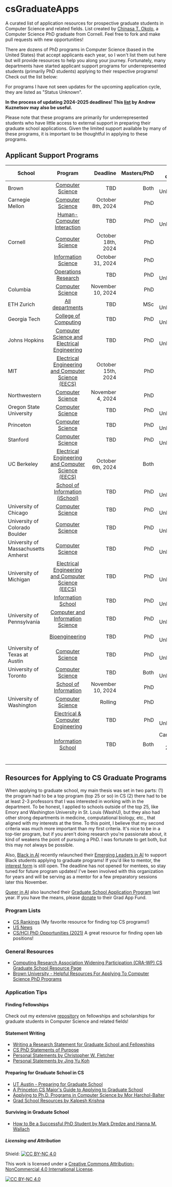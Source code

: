 # csGraduateApps
A curated list of application resources for prospective graduate students in Computer Science and related fields. List created by [Chinasa T. Okolo](http://www.chinasaokolo.com), a Computer Science PhD graduate from Cornell. Feel free to fork and make pull requests with new opportunities!

There are dozens of PhD programs in Computer Science (based in the United States) that accept applicants each year, so I won't list them out here but will provide resources to help you along your journey. Fortunately, many departments have started applicant support programs for underrepresented students (primarily PhD students) applying to their respective programs! Check out the list below:

For programs I have not seen updates for the upcoming application cycle, they are listed as "Status Unknown".

**In the process of updating 2024-2025 deadlines! This [list](https://www.andrewkuz.net/public/dashboards/cs-hci-phd-application-review-programs/2025/html/cs-hci-phd-application-review-programs-2025.html) by Andrew Kuznetsov may also be useful.**

Please note that these programs are primarily for underrepresented students who have little access to external support in preparing their graduate school applications. Given the limited support available by many of these programs, it is important to be thoughtful in applying to these programs.

## Applicant Support Programs 
| School        | Program       | Deadline     | Masters/PhD  | Other details |
| ------------- |:-------------:| ------------:| ------------:| ------------:|
| Brown | [Computer Science](https://docs.google.com/forms/d/e/1FAIpQLScdG8AjMHfKAYmG8BqRBek6QffvZGUOTl9vgHnlClAUPZuOQw/viewform) | TBD | Both | Status Unknown | 
| Carnegie Mellon | [Computer Science](https://www.cs.cmu.edu/academics/phd/application-support) | October 8th, 2024 | PhD |              | 
|  | [Human-Computer Interaction](https://docs.google.com/forms/d/e/1FAIpQLSeBMe-7vZ0cyofdJWmXkNMvNxx8J9uJp5FHhe0uK_OEZq0I1A/viewform) | TBD | PhD | Status Unknown |
| Cornell | [Computer Science](https://www.cs.cornell.edu/phd/admissions) | October 18th, 2024  | PhD |              |
|         | [Information Science](https://infosci.cornell.edu/phd/admissions) | October 31, 2024 | PhD |  |
|         | [Operations Research](https://forms.gle/FEBgiRyAqhPhEcGr9) | TBD | PhD |  Status Unknown  |
| Columbia | [Computer Science](https://www.cs.columbia.edu/cscu-phd-par-program/) | November 10, 2024 | PhD |  |
| ETH Zurich | [All departments](https://www.ethzpaap.com/) | TBD | MSc |  Status Unknown  |
| Georgia Tech | [College of Computing](https://forms.office.com/pages/responsepage.aspx?id=u5ghSHuuJUuLem1_Mvqgg9xAot3THqRBplHR_fgRBB9UOTRaQ0hWNTVCNjlGTzE2TTIxTlZCTE5YWi4u) | TBD | PhD | Status Unknown |
| Johns Hopkins | [Computer Science and Electrical Engineering](https://www.clsp.jhu.edu/apply-for-phd/) | TBD | PhD | Status Unknown |
| MIT | [Electrical Engineering and Computer Science (EECS)](https://eecs-gaap.mit.edu) | October 15th, 2024 | PhD |              |
| Northwestern | [Computer Science](https://www.mccormick.northwestern.edu/computer-science/academics/graduate/admissions/) | November 4, 2024 | PhD |  |
| Oregon State University | [Computer Science](https://www.aigsa.club/aiasp/) | TBD | PhD | Status Unknown |
| Princeton | [Computer Science](https://docs.google.com/forms/d/e/1FAIpQLSeDGcQpK2CM9cdFCwfjmqOay9F26_EJMSSyKNHq_7BT2rhneg/viewform) | TBD | PhD | Status Unknown |
| Stanford | [Computer Science](https://www.cs.stanford.edu/sites/g/files/sbiybj28076/files/media/file/sasp2023final_0.pdf) | TBD | PhD | Status Unknown |
| UC Berkeley | [Electrical Engineering and Computer Science (EECS)](https://sites.google.com/berkeley.edu/eaaa/home) | October 6th, 2024 | Both |               |
|  | [School of Information (iSchool)](https://www.ischool.berkeley.edu/programs/phd/apply/faq#feedback) | TBD | PhD | Status Unknown |
| University of Chicago | [Computer Science](https://docs.google.com/forms/d/e/1FAIpQLSeNwJSngePVrKxv8oMVpOnHilfYTm3bdwlVRoQN0jtVxWqvhQ/viewform) | TBD | PhD |  Status Unknown  |
| University of Colorado Boulder | [Computer Science](https://www.colorado.edu/cs/admissions/graduate-admissions) | TBD | PhD | Status Unknown |
| University of Massachusetts Amherst | [Computer Science](https://paspumasscs.github.io) | TBD | PhD | Status Unknown |
| University of Michigan | [Electrical Engineering and Computer Science (EECS)](https://docs.google.com/forms/d/e/1FAIpQLSfgppaIsr1eMjVtqLuX1lFpmoYTAIBOsDj8reDfgEs8OPCrlg/viewform) | TBD | PhD | Status Unknown |
|         | [Information School](https://docs.google.com/forms/d/e/1FAIpQLScNeA4kUsDwdwFCrAldBOm9kd8CrD8hIc8bmTPsnCTWqZET5g) | TBD | PhD | Status Unknown |
| University of Pennsylvania | [Computer and Information Science](https://docs.google.com/forms/d/e/1FAIpQLSeJZIy_fiIbuPb4aQRygRPkxiYk0gq20o1zmhQNprKvKK4GsQ) | TBD | PhD | Status Unknown |
|         | [Bioengineering](https://docs.google.com/forms/d/e/1FAIpQLSeJZIy_fiIbuPb4aQRygRPkxiYk0gq20o1zmhQNprKvKK4GsQ) | TBD | PhD | Status Unknown |
| University of Texas at Austin | [Computer Science](https://www.cs.utexas.edu/graduate-program/prospective-students/applicationmentorship) | TBD | PhD | Status Unknown |
| University of Toronto | [Computer Science](https://sites.google.com/view/torontogaap) | TBD | Both |  Status Unknown  |
|         | [School of Information](https://docs.google.com/forms/d/e/1FAIpQLSdVa6vyKDcFQrlz0-WBTx2jfJ69prO62Ck4XTTPsMD8KcLjSg/viewform) | November 10, 2024 | PhD |   |
| University of Washington | [Computer Science](https://www.cs.washington.edu/academics/phd/admissions/pams) | Rolling | PhD |  |
|         | [Electrical & Computer Engineering](https://www.ece.uw.edu/academics/grad/graduate-info-sessions/) | TBD | PhD | Status Unknown |
|         | [Information School](https://ischool.uw.edu/diversity/idiversity-recruiters) | TBD | Both | Canceled for 2024-2025 |
|               |               |              |              |              |
|               |               |              |              |              |
|               |               |              |              |              |




## Resources for Applying to CS Graduate Programs
When applying to graduate school, my main thesis was set in two parts: (1) the program had to be a top program (top 25 or so) in CS (2) there had to be at least 2-3 professors that I was interested in working with in the department. To be honest, I applied to schools outside of the top 25, like Emory and Washington University in St. Louis (WashU), but they also had other strong departments in medicine, computational biology, etc., that aligned with my interests at the time. To this point, I believe that my second criteria was much more important than my first criteria. It's nice to be in a top-tier program, but if you aren't doing research you're passionate about, it kind of weakens the point of pursuing a PhD. I was fortunate to get both, but this may not always be possible.

Also, [Black in AI](https://blackinai2020.vercel.app/) recently relaunched their [ Emerging Leaders in AI](https://blackinai.github.io/post/academic_programs/) to support Black students applying to graduate programs! If you'd like to mentor, the [interest form](https://docs.google.com/forms/d/e/1FAIpQLScbTkbxzuep4PdGhvZmxZCTktP8l90OqVR7Ma25WjJVWOHtWQ/viewform) is still open. The deadline has not opened for mentees, so stay tuned for future program updates! I've been involved with this organization for years and will be serving as a mentor for a few preparatory sessions later this November.

[Queer in AI](https://www.queerinai.com) also launched their [Graduate School Application Program](https://www.queerinai.com/grad-app-aid) last year. If you have the means, please [donate](https://www.paypal.com/donate/?hosted_button_id=5S54QTPH8WCAG) to their Grad App Fund.

### Program Lists
* [CS Rankings](http://csrankings.org/#/index?all) (My favorite resource for finding top CS programs!)
* [US News](https://www.usnews.com/best-graduate-schools/top-science-schools/computer-science-rankings) 
* [CS/HCI PhD Opportunities (2021)](http://www.andrewkuz.net/hci-opportunities-2021.html) A great resource for finding open lab positions!

### General Resources 
* [Computing Research Association Widening Participation (CRA-WP) CS Graduate School Resource Page](https://cra.org/cra-wp/resourcelibrary/?fwp_audience=undergrad-students&fwp_goal=graduate-school) 
* [Brown University - Helpful Resources For Applying To Computer Science PhD Programs](https://cs.brown.edu/degrees/doctoral/applications/helpful-resources-applying-computer-science-phd-programs/)

### Application Tips

#### Finding Fellowships
Check out my extensive [repository](https://github.com/chinasaokolo/csGraduateFellowships) on fellowships and scholarships for graduate students in Computer Science and related fields!

#### Statement Writing
* [Writing a Research Statement for Graduate School and Fellowships](https://h2r.cs.brown.edu/writing-a-research-statement-for-graduate-school-and-fellowships/)
* [CS PhD Statements of Purpose](https://cs-sop.org)
* [Personal Statements by Christopher W. Fletcher](http://cwfletcher.net/Pages/SoP.php)
* [Personal Statements by Jing Yu Koh](https://jykoh.com/jykoh_sop.pdf)


#### Preparing for Graduate School in CS
* [UT Austin - Preparing for Graduate School](https://www.cs.utexas.edu/undergraduate-program/academics/advising/preparing-graduate-school)
* [A Princeton CS Major's Guide to Applying to Graduate School](https://www.cs.princeton.edu/academics/ugradpgm/gsg)
* [Applying to Ph.D. Programs in Computer Science by Mor Harchol-Balter](https://www.cs.cmu.edu/~harchol/gradschooltalk.pdf)
* [Grad School Resources by Kalpesh Krishna](https://martiansideofthemoon.github.io/2018/05/29/grad-resources.html)

#### Surviving in Graduate School
* [How to Be a Successful PhD Student by Mark Dredze and Hanna M. Wallach](http://www.cs.jhu.edu/~mdredze/publications/HowtoBeaSuccessfulPhDStudent.pdf)


##### Licensing and Attribution
Shield: [![CC BY-NC 4.0][cc-by-nc-shield]][cc-by-nc]

This work is licensed under a
[Creative Commons Attribution-NonCommercial 4.0 International License][cc-by-nc].

[![CC BY-NC 4.0][cc-by-nc-image]][cc-by-nc]

[cc-by-nc]: https://creativecommons.org/licenses/by-nc/4.0/
[cc-by-nc-image]: https://licensebuttons.net/l/by-nc/4.0/88x31.png
[cc-by-nc-shield]: https://img.shields.io/badge/License-CC%20BY--NC%204.0-lightgrey.svg

